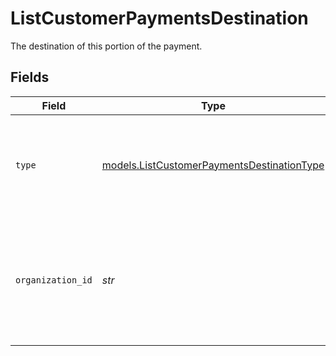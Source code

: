 # ListCustomerPaymentsDestination

The destination of this portion of the payment.


## Fields

| Field                                                                                                             | Type                                                                                                              | Required                                                                                                          | Description                                                                                                       | Example                                                                                                           |
| ----------------------------------------------------------------------------------------------------------------- | ----------------------------------------------------------------------------------------------------------------- | ----------------------------------------------------------------------------------------------------------------- | ----------------------------------------------------------------------------------------------------------------- | ----------------------------------------------------------------------------------------------------------------- |
| `type`                                                                                                            | [models.ListCustomerPaymentsDestinationType](../models/listcustomerpaymentsdestinationtype.md)                    | :heavy_check_mark:                                                                                                | The type of destination. Currently only the destination type `organization` is supported.                         | organization                                                                                                      |
| `organization_id`                                                                                                 | *str*                                                                                                             | :heavy_check_mark:                                                                                                | Required for destination type `organization`. The ID of the connected organization the funds should be<br/>routed to. | org_1234567                                                                                                       |
